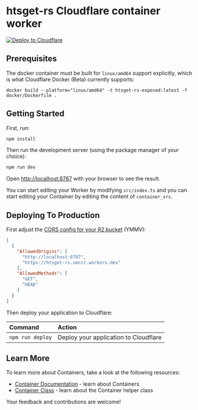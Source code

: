# htsget-rs Cloudflare container worker 

[![Deploy to Cloudflare](https://deploy.workers.cloudflare.com/button)](https://deploy.workers.cloudflare.com/?url=https://github.com/cloudflare/templates/tree/main/containers-template)

## Prerequisites

The docker container must be built for `linux/amd64` support explicitly, which is what Cloudflare Docker (Beta) currently supports:

```
docker build --platform="linux/amd64" -t htsget-rs-exposed:latest -f docker/Dockerfile .
```

## Getting Started

First, run:

```bash
npm install
```

Then run the development server (using the package manager of your choice):

```bash
npm run dev
```

Open [http://localhost:8787](http://localhost:8787) with your browser to see the result.

You can start editing your Worker by modifying `src/index.ts` and you can start
editing your Container by editing the content of `container_src`.

## Deploying To Production

First adjust the [CORS config for your R2 bucket](https://developers.cloudflare.com/r2/buckets/cors/) (YMMV):

```json
[
  {
    "AllowedOrigins": [
      "http://localhost:8787",
      "https://htsget-rs.umccr.workers.dev"
    ],
    "AllowedMethods": [
      "GET",
      "HEAD"
    ]
  }
]
```

Then deploy your application to Cloudflare:


| Command          | Action                                |
| :--------------- | :------------------------------------ |
| `npm run deploy` | Deploy your application to Cloudflare |

## Learn More

To learn more about Containers, take a look at the following resources:

- [Container Documentation](https://developers.cloudflare.com/containers/) - learn about Containers
- [Container Class](https://github.com/cloudflare/containers) - learn about the Container helper class

Your feedback and contributions are welcome!